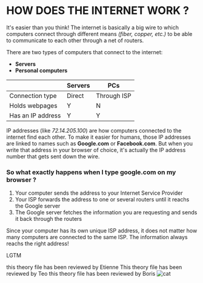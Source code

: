 # HOW DOES THE INTERNET WORK ?

It's easier than you think! The internet is basically a big wire to which computers connect through different means *(fiber, copper, etc.)* to be able to communicate to each other through a net of routers.

There are two types of computers that connect to the internet:

- **Servers**
- **Personal computers**

| | Servers | PCs |
|---|---|---|
| Connection type | Direct | Through ISP |
| Holds webpages | Y | N |
| Has an IP address | Y | Y |

IP addresses (like *72.14.205.100*) are how computers connected to the internet find each other. To make it easier for humans, those IP addresses are linked to names such as **Google.com** or **Facebook.com**. But when you write that address in your browser of choice, it's actually the IP address number that gets sent down the wire.

### So what exactly happens when I type google.com on my browser ?

1. Your computer sends the address to your Internet Service Provider
2. Your ISP forwards the address to one or several routers until it reachs the Google server
3. The Google server fetches the information you are requesting and sends it back through the routers

Since your computer has its own unique ISP address, it does not matter how many computers are connected to the same ISP. The information always reachs the right address!

LGTM

this theory file has been reviewed by Etienne
This theory file has been reviewed by Teo
this theory file has been reviewed by Boris ![cat](https://media.giphy.com/media/jpbnoe3UIa8TU8LM13/giphy.gif?cid=ecf05e47e957ijpm1djvk2v2rbwa6nit683ioww9n49o0ldy&rid=giphy.gif&ct=g)